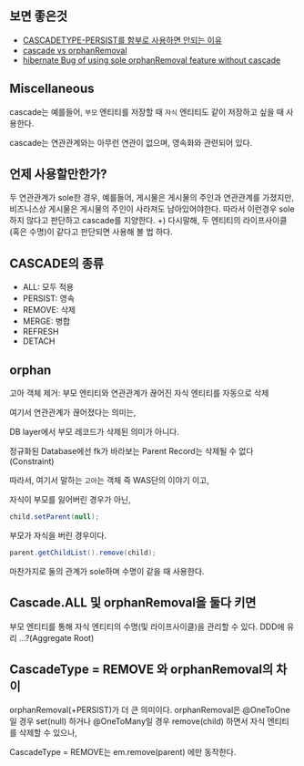 ## 보면 좋은것
* [CASCADETYPE-PERSIST를 함부로 사용하면 안되는 이유](https://joont92.github.io/jpa/CascadeType-PERSIST%EB%A5%BC-%ED%95%A8%EB%B6%80%EB%A1%9C-%EC%82%AC%EC%9A%A9%ED%95%98%EB%A9%B4-%EC%95%88%EB%90%98%EB%8A%94-%EC%9D%B4%EC%9C%A0/)
* [cascade vs orphanRemoval](https://www.objectdb.com/java/jpa/persistence/delete#Orphan_Removal_)
* [hibernate Bug of using sole orphanRemoval feature without cascade](https://www.inflearn.com/questions/137740)



## Miscellaneous
cascade는 예를들어, `부모` 엔티티를 저장할 때 `자식` 엔티티도 같이 저장하고 싶을 때 사용한다.

cascade는 연관관계와는 아무런 연관이 없으며, 영속화와 관련되어 있다.

## 언제 사용할만한가?
두 연관관계가 sole한 경우,
예를들어, 게시물은 게시물의 주인과 연관관계를 가졌지만,
비즈니스상 게시물은 게시물의 주인이 사라져도 남아있어야한다. 
따라서 이런경우 sole하지 않다고 판단하고 cascade를 지양한다.
+) 다시말해, 두 엔티티의 라이프사이클(혹은 수명)이 같다고 판단되면 사용해 볼 법 하다.

## CASCADE의 종류
* ALL: 모두 적용
* PERSIST: 영속
* REMOVE: 삭제
* MERGE: 병합
* REFRESH
* DETACH

## orphan
고아 객체 제거: 부모 엔티티와 연관관계가 끊어진 자식 엔티티를 자동으로 삭제

여기서 연관관계가 끊어졌다는 의미는,

DB layer에서 부모 레코드가 삭제된 의미가 아니다.

정규화된 Database에선 fk가 바라보는 Parent Record는 삭제될 수 없다(Constraint)

따라서, 여기서 말하는 `고아`는 객체 즉 WAS단의 이야기 이고,

자식이 부모를 잃어버린 경우가 아닌,
```java
child.setParent(null);
```

부모가 자식을 버린 경우이다.
```java
parent.getChildList().remove(child);
```

마찬가지로 둘의 관계가 sole하며 수명이 같을 때 사용한다.

## Cascade.ALL 및 orphanRemoval을 둘다 키면

부모 엔티티를 통해 자식 엔티티의 수명(및 라이프사이클)을 관리할 수 있다.
DDD에 유리 ...?(Aggregate Root)

## CascadeType = REMOVE 와 orphanRemoval의 차이

orphanRemoval(+PERSIST)가 더 큰 의미이다.
orphanRemoval은 @OneToOne일 경우 set(null) 하거나 @OneToMany일 경우 remove(child) 하면서
자식 엔티티를 삭제할 수 있으나,

CascadeType = REMOVE는 em.remove(parent) 에만 동작한다.